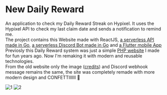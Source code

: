 # New Daily Reward
An application to check my Daily Reward Streak on Hypixel. It uses the Hypixel API to check my last claim date and sends a notification to remind me. <br>
The project contains this Website made with ReactJS, [a serverless API made in Go](https://github.com/RegularRabbit05/NEWDailyRewardAPI), [a serverless Discord Bot made in Go](https://github.com/RegularRabbit05/NEWDailyRewardBot) and [a Flutter mobile App](https://github.com/RegularRabbit05/NEWDailyRewardApp) <br>
Previosly this Daily Reward system was just a simple [PHP website](https://github.com/RegularRabbit05/Hypixel-php-daily-reward-reminder) I made for fun years ago. Now I'm remaking it with modern and reusable technologies.<br>
From the old website only the image ([credits](https://hypixel.net/threads/hypixel-skyblock-background-idea.2846012/)) and Discord webhook message remains the same, the site was completely remade with more modern design and CONFETTIIIIII 🎊 <br>

![1](https://github.com/user-attachments/assets/9c500d31-67b9-4c24-a7bf-46d599133317)
![2](https://github.com/user-attachments/assets/e19af9d8-5541-47ab-8690-e742c7ceae33)
